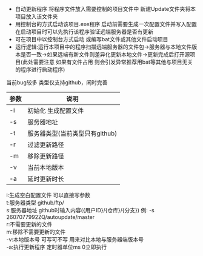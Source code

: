 * 自动更新程序 将程序文件放入需要控制的项目文件中 新建Update文件夹将本项目放入该文件夹 
* 用控制台的方式启动该项目.exe程序 启动前需要生成一次配置文件并写入配置 在启动项目时可以先执行该程序验证远端服务器是否有更新
* 可在项目中以控制台方式启动 或编写bat文件或其他文件启动项目
* 运行逻辑:运行本项目中的程序扫描远端服务器的文件包->服务器与本地文件版本是否一致->如果远端有新文件则差异化更新本地文件->更新完成后打开源项目(此处需要注意 如果有文件占用 则会引发异常推荐用bat等其他与项目无关的程序进行启动程序)

当前bug较多 类型仅支持github，闲时完善

| 参数 | 说明 |
| ------- | ------- |
|-i|初始化 生成配置文件|
|-s|服务器地址|
|-t|服务器类型(当前类型只有github)|
|-r|过滤更新路径|
|-m|移除更新路径|
|-v|当前本地版本|
|-a|延时更新时长|

i:生成空白配置文件 可以直接写参数  
t:服务器类型 github/ftp/  
s:服务器地址 github时输入内容({用户ID}/{仓库}/{分支}) 例: -s 2607077992ZQ/autoupdate/master  
r:不需要更新的文件  
m:移除不需要更新的文件  
-v:本地版本号 可写可不写 用来对比本地与服务器端版本号  
-a:执行更新程序 定时器单位ms 0立即执行  
